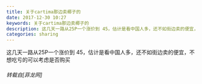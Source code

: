 ```yaml
---
title: 关于cartima那边卖椰子的
date: 2017-12-30 10:27
keywords: 关于cartima那边卖椰子的
description: 这几天一路从25P一个涨价到 45，估计是看中国人多，还不如街边卖的便宜，不想吃亏的可以考虑是否购买
categories: sharing
---
```

<td class="t_f" id="postmessage_1065180">

这几天一路从25P一个涨价到 45，估计是看中国人多，还不如街边卖的便宜，不想吃亏的可以考虑是否购买<br/>
<img alt="" border="0" onclick="" onmouseover="" smilieid="9" src="static/image/smiley/default/titter.gif"/></td>
###### 转载自[菲龙网]